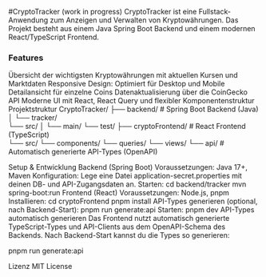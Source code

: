 #CryptoTracker (work in progress)
CryptoTracker ist eine Fullstack-Anwendung zum Anzeigen und Verwalten von Kryptowährungen. Das Projekt besteht aus einem Java Spring Boot Backend und einem modernen React/TypeScript Frontend.

### Features
Übersicht der wichtigsten Kryptowährungen mit aktuellen Kursen und Marktdaten
Responsive Design: Optimiert für Desktop und Mobile
Detailansicht für einzelne Coins
Datenaktualisierung über die CoinGecko API
Moderne UI mit React, React Query und flexibler Komponentenstruktur
Projektstruktur
CryptoTracker/ ├── backend/ # Spring Boot Backend (Java) │ 
                └── tracker/  
                  └── src/ │ 
                    └── main/ 
                    └── test/ 
              ├── cryptoFrontend/ # React Frontend (TypeScript)  
                └── src/ 
                  └── components/ 
                  └── queries/ 
                  └── views/ 
                  └── api/ # Automatisch generierte API-Types (OpenAPI)

Setup & Entwicklung
Backend (Spring Boot)
Voraussetzungen: Java 17+, Maven
Konfiguration:
Lege eine Datei application-secret.properties mit deinen DB- und API-Zugangsdaten an.
Starten: cd backend/tracker mvn spring-boot:run
Frontend (React)
Voraussetzungen: Node.js, pnpm
Installieren: cd cryptoFrontend pnpm install
API-Types generieren (optional, nach Backend-Start): pnpm run generate:api
Starten: pnpm dev
API-Types automatisch generieren
Das Frontend nutzt automatisch generierte TypeScript-Types und API-Clients aus dem OpenAPI-Schema des Backends.
Nach Backend-Start kannst du die Types so generieren:

pnpm run generate:api


Lizenz
MIT License
